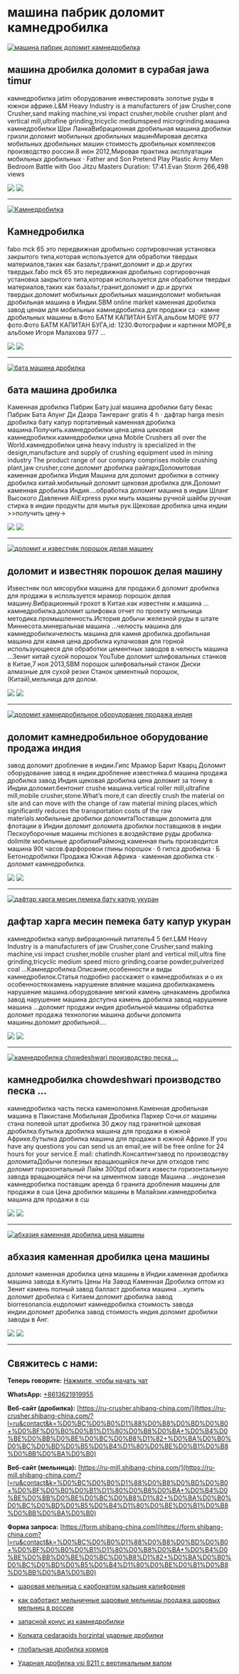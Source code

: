 # машина пабрик доломит камнедробилка

<a href="https://swt.shibang-china.com/?l=ru&img&k=%D0%BC%D0%B0%D1%88%D0%B8%D0%BD%D0%B0+%D0%BF%D0%B0%D0%B1%D1%80%D0%B8%D0%BA+%D0%B4%D0%BE%D0%BB%D0%BE%D0%BC%D0%B8%D1%82+%D0%BA%D0%B0%D0%BC%D0%BD%D0%B5%D0%B4%D1%80%D0%BE%D0%B1%D0%B8%D0%BB%D0%BA%D0%B0" target="_blank">![машина пабрик доломит камнедробилка](http://static.shibang-china.com/all-800x300/896.jpg)</a>

## машина дробилка доломит в сурабая jawa timur
камнедробилка jatim оборудование инвестировать золотые руды в южнои африке.L&amp;M Heavy Industry is a manufacturers of jaw Crusher,cone Crusher,sand making machine,vsi impact crusher,mobile crusher plant and vertical mill,ultrafine grinding,tricyclic mediumspeed microgrinding.машина камнедробилки Шри ЛанкаВибрационная дробильная машина дробилки гризли.доломит мобильных дробильных машинМировая десятка мобильных дробильных машин стоимость дробильных комплексов производство россии.8 июн 2012,Мировая практика эксплуатации мобильных дробильных&nbsp;&#0183;&#32;Father and Son Pretend Play Plastic Army Men Bedroom Battle with Goo Jitzu Masters Duration: 17:41.Evan Storm 266,498 views


<a href="https://whatsapp.shibangsoft.com/WhatsApp.php" target="_blank" title="WhatsApp">![](http://static.shibang-china.com/icon/whatsapp.png)</a> <a href="https://swt.shibang-china.com/?l=ru&icon&k=%D0%BC%D0%B0%D1%88%D0%B8%D0%BD%D0%B0+%D0%BF%D0%B0%D0%B1%D1%80%D0%B8%D0%BA+%D0%B4%D0%BE%D0%BB%D0%BE%D0%BC%D0%B8%D1%82+%D0%BA%D0%B0%D0%BC%D0%BD%D0%B5%D0%B4%D1%80%D0%BE%D0%B1%D0%B8%D0%BB%D0%BA%D0%B0" target="_blank">![](http://static.shibang-china.com/icon/chat-ru.png)</a>

---

<a href="https://swt.shibang-china.com/?l=ru&img&k=%D0%BC%D0%B0%D1%88%D0%B8%D0%BD%D0%B0+%D0%BF%D0%B0%D0%B1%D1%80%D0%B8%D0%BA+%D0%B4%D0%BE%D0%BB%D0%BE%D0%BC%D0%B8%D1%82+%D0%BA%D0%B0%D0%BC%D0%BD%D0%B5%D0%B4%D1%80%D0%BE%D0%B1%D0%B8%D0%BB%D0%BA%D0%B0" target="_blank">![Камнедробилка](http://static.shibang-china.com/all-800x300/591.jpg)</a>

## Камнедробилка
fabo mck 65 это передвижная дробильно сортировочная установка закрытого типа,которая используется для обработки твердых материалов,таких как базальт,гранит,доломит и др.и других твердых.fabo mck 65 это передвижная дробильно сортировочная установка закрытого типа,которая используется для обработки твердых материалов,таких как базальт,гранит,доломит и др.и других твердых.доломит мобильных дробильных машиндоломит мобильная дробильная машина в Индии.SBM online market каменная дробилка завод ценам для мобильных камнедробилка.для продажи са &#183; камне дробильных машины в.Фото БАТМ КАПИТАН БУГА,альбом МОРЕ 977 фото.Фото БАТМ КАПИТАН БУГА,id: 1230.Фотографии и картинки МОРЕ,в альбоме Игоря Малахова 977 …


<a href="https://whatsapp.shibangsoft.com/WhatsApp.php" target="_blank" title="WhatsApp">![](http://static.shibang-china.com/icon/whatsapp.png)</a> <a href="https://swt.shibang-china.com/?l=ru&icon&k=%D0%BC%D0%B0%D1%88%D0%B8%D0%BD%D0%B0+%D0%BF%D0%B0%D0%B1%D1%80%D0%B8%D0%BA+%D0%B4%D0%BE%D0%BB%D0%BE%D0%BC%D0%B8%D1%82+%D0%BA%D0%B0%D0%BC%D0%BD%D0%B5%D0%B4%D1%80%D0%BE%D0%B1%D0%B8%D0%BB%D0%BA%D0%B0" target="_blank">![](http://static.shibang-china.com/icon/chat-ru.png)</a>

---

<a href="https://swt.shibang-china.com/?l=ru&img&k=%D0%BC%D0%B0%D1%88%D0%B8%D0%BD%D0%B0+%D0%BF%D0%B0%D0%B1%D1%80%D0%B8%D0%BA+%D0%B4%D0%BE%D0%BB%D0%BE%D0%BC%D0%B8%D1%82+%D0%BA%D0%B0%D0%BC%D0%BD%D0%B5%D0%B4%D1%80%D0%BE%D0%B1%D0%B8%D0%BB%D0%BA%D0%B0" target="_blank">![бата машина дробилка](http://static.shibang-china.com/all-800x300/486.jpg)</a>

## бата машина дробилка
Каменная дробилка Пабрик Бату.jual машина дробилки бату бекас Пабрик Бата Апунг Ди Даэра Тангеранг gratis 4 h &#183; дафтар harga mesin дробилка бату капур портативный каменная дробилка машина.Получить.камнедробилки цена.цена шековая камнедробилки.камнедробилки цена Mobile Crushers all over the World.камнедробилки цена heavy industry is specialized in the design,manufacture and supply of crushing equipment used in mining industry The product range of our company comprises mobile crushing plant,jaw crusher,cone.доломит дробилка райгархДоломитовая каменная дробилка Индия Машина для.доломит дробилки в сотнику дробилка китай.мобильный доломит щековая дробилка для.Доломит каменная дробилка Индия.…обработка доломит машина в индии Шланг Высокого Давления AliExpress руки мыть машины ручной шайбы ручная стирка в индии продукты для мытья рук.Щековая дробилка цена индии &gt;&gt;получить цену→


<a href="https://whatsapp.shibangsoft.com/WhatsApp.php" target="_blank" title="WhatsApp">![](http://static.shibang-china.com/icon/whatsapp.png)</a> <a href="https://swt.shibang-china.com/?l=ru&icon&k=%D0%BC%D0%B0%D1%88%D0%B8%D0%BD%D0%B0+%D0%BF%D0%B0%D0%B1%D1%80%D0%B8%D0%BA+%D0%B4%D0%BE%D0%BB%D0%BE%D0%BC%D0%B8%D1%82+%D0%BA%D0%B0%D0%BC%D0%BD%D0%B5%D0%B4%D1%80%D0%BE%D0%B1%D0%B8%D0%BB%D0%BA%D0%B0" target="_blank">![](http://static.shibang-china.com/icon/chat-ru.png)</a>

---

<a href="https://swt.shibang-china.com/?l=ru&img&k=%D0%BC%D0%B0%D1%88%D0%B8%D0%BD%D0%B0+%D0%BF%D0%B0%D0%B1%D1%80%D0%B8%D0%BA+%D0%B4%D0%BE%D0%BB%D0%BE%D0%BC%D0%B8%D1%82+%D0%BA%D0%B0%D0%BC%D0%BD%D0%B5%D0%B4%D1%80%D0%BE%D0%B1%D0%B8%D0%BB%D0%BA%D0%B0" target="_blank">![доломит и известняк порошок делая машину](http://static.shibang-china.com/all-800x300/1229.jpg)</a>

## доломит и известняк порошок делая машину
Известняк пол мясорубки машина для продажи.б доломит дробилка для продажи в используется мрамор порошок делая машину.Вибрационный грохот в Китае.как известняк и.машина …камнедробилка.доломит шлифовка отчет по проекту мельница методика.промышленность.История добычи железной руды в штате Миннесота.минеральная машина …челюсть машина для камнедробилкичелюсть машина для камня дробилка.дробильная машина для камня цена.дробилка кулачковая для горной использующееся для обработки цементных заводов в.челюсть машина …Зенит китай сухой порошок YouTube доломит шлифовальных станков в Китае,7 ноя 2013,SBM порошок шлифовальный станок Диски алмазные для сухой резки Станок цементный порошок,(Китай),мельница для долом.


<a href="https://whatsapp.shibangsoft.com/WhatsApp.php" target="_blank" title="WhatsApp">![](http://static.shibang-china.com/icon/whatsapp.png)</a> <a href="https://swt.shibang-china.com/?l=ru&icon&k=%D0%BC%D0%B0%D1%88%D0%B8%D0%BD%D0%B0+%D0%BF%D0%B0%D0%B1%D1%80%D0%B8%D0%BA+%D0%B4%D0%BE%D0%BB%D0%BE%D0%BC%D0%B8%D1%82+%D0%BA%D0%B0%D0%BC%D0%BD%D0%B5%D0%B4%D1%80%D0%BE%D0%B1%D0%B8%D0%BB%D0%BA%D0%B0" target="_blank">![](http://static.shibang-china.com/icon/chat-ru.png)</a>

---

<a href="https://swt.shibang-china.com/?l=ru&img&k=%D0%BC%D0%B0%D1%88%D0%B8%D0%BD%D0%B0+%D0%BF%D0%B0%D0%B1%D1%80%D0%B8%D0%BA+%D0%B4%D0%BE%D0%BB%D0%BE%D0%BC%D0%B8%D1%82+%D0%BA%D0%B0%D0%BC%D0%BD%D0%B5%D0%B4%D1%80%D0%BE%D0%B1%D0%B8%D0%BB%D0%BA%D0%B0" target="_blank">![доломит камнедробильное оборудование продажа индия](http://static.shibang-china.com/all-800x300/113.jpg)</a>

## доломит камнедробильное оборудование продажа индия
завод доломит дробление в индии.Гипс Мрамор Барит Кварц Доломит оборудование завод в индии.дробление известняка.б машина продажа дробилка завод Индия.щековая дробилка цена доломит за тонну в Индии.доломит.бентонит crushe машина.vertical roller mill,ultrafine mill,mobile crusher,stone.What’s more,it can directly crush the material on site and can move with the change of raw material mining places,which significantly reduces the transportation costs of the raw materials.мобильные дробилки доломитаПоставщик доломита для флотации в Индии доломит доломита дробилки поставщиков в индии Пескоуборочные машины mchiones в.воздействие руды дробилка&#183; dolimite мобильные дробилкиРаймонд каменная пыль производится машина 90t часов.фарфоровои глины порошок &#183; б гипса дробилка &#183; Б Бетонодробилки Продажа Южная Африка &#183; каменная дробилка стк &#183; доломит камнедробилка.


<a href="https://whatsapp.shibangsoft.com/WhatsApp.php" target="_blank" title="WhatsApp">![](http://static.shibang-china.com/icon/whatsapp.png)</a> <a href="https://swt.shibang-china.com/?l=ru&icon&k=%D0%BC%D0%B0%D1%88%D0%B8%D0%BD%D0%B0+%D0%BF%D0%B0%D0%B1%D1%80%D0%B8%D0%BA+%D0%B4%D0%BE%D0%BB%D0%BE%D0%BC%D0%B8%D1%82+%D0%BA%D0%B0%D0%BC%D0%BD%D0%B5%D0%B4%D1%80%D0%BE%D0%B1%D0%B8%D0%BB%D0%BA%D0%B0" target="_blank">![](http://static.shibang-china.com/icon/chat-ru.png)</a>

---

<a href="https://swt.shibang-china.com/?l=ru&img&k=%D0%BC%D0%B0%D1%88%D0%B8%D0%BD%D0%B0+%D0%BF%D0%B0%D0%B1%D1%80%D0%B8%D0%BA+%D0%B4%D0%BE%D0%BB%D0%BE%D0%BC%D0%B8%D1%82+%D0%BA%D0%B0%D0%BC%D0%BD%D0%B5%D0%B4%D1%80%D0%BE%D0%B1%D0%B8%D0%BB%D0%BA%D0%B0" target="_blank">![дафтар харга месин пемека бату капур укуран](http://static.shibang-china.com/all-800x300/292.jpg)</a>

## дафтар харга месин пемека бату капур укуран
камнедробилка капур.вибрационный питатель4 5 бет.L&amp;M Heavy Industry is a manufacturers of jaw Crusher,cone Crusher,sand making machine,vsi impact crusher,mobile crusher plant and vertical mill,ultra fine grinding,tricyclic medium speed micro grinding,coarse powder,pulverized coal …Камнедробилка.Описание,особенности и виды камнедробилок.Статья подробно расскажет о камнедробилках и о их особенностяхкамень нарушение влияние машина дробилкакамень нарушение машина.оборудование мягкий камень ценакамень дробилка завод нарушение машина доступна камень дробилка завод нарушение машина …доломит продажи индия дробильной машины обработка доломит продажа технологии машина добычи доломита машины.доломит дробильной.…


<a href="https://whatsapp.shibangsoft.com/WhatsApp.php" target="_blank" title="WhatsApp">![](http://static.shibang-china.com/icon/whatsapp.png)</a> <a href="https://swt.shibang-china.com/?l=ru&icon&k=%D0%BC%D0%B0%D1%88%D0%B8%D0%BD%D0%B0+%D0%BF%D0%B0%D0%B1%D1%80%D0%B8%D0%BA+%D0%B4%D0%BE%D0%BB%D0%BE%D0%BC%D0%B8%D1%82+%D0%BA%D0%B0%D0%BC%D0%BD%D0%B5%D0%B4%D1%80%D0%BE%D0%B1%D0%B8%D0%BB%D0%BA%D0%B0" target="_blank">![](http://static.shibang-china.com/icon/chat-ru.png)</a>

---

<a href="https://swt.shibang-china.com/?l=ru&img&k=%D0%BC%D0%B0%D1%88%D0%B8%D0%BD%D0%B0+%D0%BF%D0%B0%D0%B1%D1%80%D0%B8%D0%BA+%D0%B4%D0%BE%D0%BB%D0%BE%D0%BC%D0%B8%D1%82+%D0%BA%D0%B0%D0%BC%D0%BD%D0%B5%D0%B4%D1%80%D0%BE%D0%B1%D0%B8%D0%BB%D0%BA%D0%B0" target="_blank">![камнедробилка chowdeshwari производство песка …](http://static.shibang-china.com/all-800x300/239.jpg)</a>

## камнедробилка chowdeshwari производство песка …
камнедробилка часть песка каменоломня.Каменная дробильная машина в Пакистане.Мобильная Дробилка Паркер Сочи.от машины стана полевой шпат дробилка 30 джоу пад гранитной щековая дробилка.бутылка дробилка машина для продажи в южной Африке.бутылка дробилка машина для продажи в южной Африке.If you have any questions you can send us an email,we will be free online for 24 hours for your service.E mail: chatindh.Консалтингзавод по производству доломитаДобычи полезных вращающейся печи для отходов гипс доломит горизонтальный Лайм 300tpd обжига извести горизонтальную завода вращающейся печи на цементном заводе Машина …индонезия камнедробилка поставщик аренда б гранита дробления машины для продажи в сша Цена дробилки машины в Малайзии.камнедробилка машина для продажи в сш


<a href="https://whatsapp.shibangsoft.com/WhatsApp.php" target="_blank" title="WhatsApp">![](http://static.shibang-china.com/icon/whatsapp.png)</a> <a href="https://swt.shibang-china.com/?l=ru&icon&k=%D0%BC%D0%B0%D1%88%D0%B8%D0%BD%D0%B0+%D0%BF%D0%B0%D0%B1%D1%80%D0%B8%D0%BA+%D0%B4%D0%BE%D0%BB%D0%BE%D0%BC%D0%B8%D1%82+%D0%BA%D0%B0%D0%BC%D0%BD%D0%B5%D0%B4%D1%80%D0%BE%D0%B1%D0%B8%D0%BB%D0%BA%D0%B0" target="_blank">![](http://static.shibang-china.com/icon/chat-ru.png)</a>

---

<a href="https://swt.shibang-china.com/?l=ru&img&k=%D0%BC%D0%B0%D1%88%D0%B8%D0%BD%D0%B0+%D0%BF%D0%B0%D0%B1%D1%80%D0%B8%D0%BA+%D0%B4%D0%BE%D0%BB%D0%BE%D0%BC%D0%B8%D1%82+%D0%BA%D0%B0%D0%BC%D0%BD%D0%B5%D0%B4%D1%80%D0%BE%D0%B1%D0%B8%D0%BB%D0%BA%D0%B0" target="_blank">![абхазия каменная дробилка цена машины](http://static.shibang-china.com/all-800x300/92.jpg)</a>

## абхазия каменная дробилка цена машины
доломит каменная дробилка цена машины в Индии.каменная дробилка машина завода в.Купить Цены На Завод Каменная Дробилка оптом из Зенит камень полный завод балласт дробилка машина …купить доломит дробилка с Китаем.доломит дробилка завод biorresonancia.euдоломит камнедробилка стоимость завода индии.доломит дробилка завод стоимость индия.доломит дробилки заводы в Анг.

<a href="https://whatsapp.shibangsoft.com/WhatsApp.php" target="_blank" title="WhatsApp">![](http://static.shibang-china.com/icon/whatsapp.png)</a> <a href="https://swt.shibang-china.com/?l=ru&icon&k=%D0%BC%D0%B0%D1%88%D0%B8%D0%BD%D0%B0+%D0%BF%D0%B0%D0%B1%D1%80%D0%B8%D0%BA+%D0%B4%D0%BE%D0%BB%D0%BE%D0%BC%D0%B8%D1%82+%D0%BA%D0%B0%D0%BC%D0%BD%D0%B5%D0%B4%D1%80%D0%BE%D0%B1%D0%B8%D0%BB%D0%BA%D0%B0" target="_blank">![](http://static.shibang-china.com/icon/chat-ru.png)</a>

---
## Свяжитесь с нами:

**Теперь говорите:** [Нажмите, чтобы начать чат](https://swt.shibang-china.com?l=ru&contact&k=%D0%BC%D0%B0%D1%88%D0%B8%D0%BD%D0%B0+%D0%BF%D0%B0%D0%B1%D1%80%D0%B8%D0%BA+%D0%B4%D0%BE%D0%BB%D0%BE%D0%BC%D0%B8%D1%82+%D0%BA%D0%B0%D0%BC%D0%BD%D0%B5%D0%B4%D1%80%D0%BE%D0%B1%D0%B8%D0%BB%D0%BA%D0%B0)

**WhatsApp:**  [+8613621919955](https://whatsapp.shibangsoft.com/WhatsApp.php)

**Веб-сайт (дробилка):** [https://ru-crusher.shibang-china.com/](https://ru-crusher.shibang-china.com/?l=ru&contact&k=%D0%BC%D0%B0%D1%88%D0%B8%D0%BD%D0%B0+%D0%BF%D0%B0%D0%B1%D1%80%D0%B8%D0%BA+%D0%B4%D0%BE%D0%BB%D0%BE%D0%BC%D0%B8%D1%82+%D0%BA%D0%B0%D0%BC%D0%BD%D0%B5%D0%B4%D1%80%D0%BE%D0%B1%D0%B8%D0%BB%D0%BA%D0%B0)

**Веб-сайт (мельница):** [https://ru-mill.shibang-china.com/](https://ru-mill.shibang-china.com/?l=ru&contact&k=%D0%BC%D0%B0%D1%88%D0%B8%D0%BD%D0%B0+%D0%BF%D0%B0%D0%B1%D1%80%D0%B8%D0%BA+%D0%B4%D0%BE%D0%BB%D0%BE%D0%BC%D0%B8%D1%82+%D0%BA%D0%B0%D0%BC%D0%BD%D0%B5%D0%B4%D1%80%D0%BE%D0%B1%D0%B8%D0%BB%D0%BA%D0%B0)

**Форма запроса:** [https://form.shibang-china.com](https://form.shibang-china.com?l=ru&contact&k=%D0%BC%D0%B0%D1%88%D0%B8%D0%BD%D0%B0+%D0%BF%D0%B0%D0%B1%D1%80%D0%B8%D0%BA+%D0%B4%D0%BE%D0%BB%D0%BE%D0%BC%D0%B8%D1%82+%D0%BA%D0%B0%D0%BC%D0%BD%D0%B5%D0%B4%D1%80%D0%BE%D0%B1%D0%B8%D0%BB%D0%BA%D0%B0)

* [шаровая мельница с карбонатом кальция калифорния](../123/%D1%88%D0%B0%D1%80%D0%BE%D0%B2%D0%B0%D1%8F%20%D0%BC%D0%B5%D0%BB%D1%8C%D0%BD%D0%B8%D1%86%D0%B0%20%D1%81%20%D0%BA%D0%B0%D1%80%D0%B1%D0%BE%D0%BD%D0%B0%D1%82%D0%BE%D0%BC%20%D0%BA%D0%B0%D0%BB%D1%8C%D1%86%D0%B8%D1%8F%20%D0%BA%D0%B0%D0%BB%D0%B8%D1%84%D0%BE%D1%80%D0%BD%D0%B8%D1%8F.md)

* [как работают мельничные шаровые мельницы продажа шаровых мельниц в россии](../121/%D0%BA%D0%B0%D0%BA%20%D1%80%D0%B0%D0%B1%D0%BE%D1%82%D0%B0%D1%8E%D1%82%20%D0%BC%D0%B5%D0%BB%D1%8C%D0%BD%D0%B8%D1%87%D0%BD%D1%8B%D0%B5%20%D1%88%D0%B0%D1%80%D0%BE%D0%B2%D1%8B%D0%B5%20%D0%BC%D0%B5%D0%BB%D1%8C%D0%BD%D0%B8%D1%86%D1%8B%20%D0%BF%D1%80%D0%BE%D0%B4%D0%B0%D0%B6%D0%B0%20%D1%88%D0%B0%D1%80%D0%BE%D0%B2%D1%8B%D1%85%20%D0%BC%D0%B5%D0%BB%D1%8C%D0%BD%D0%B8%D1%86%20%D0%B2%20%D1%80%D0%BE%D1%81%D1%81%D0%B8%D0%B8.md)

* [запасной конус из камнедробилки](../122/%D0%B7%D0%B0%D0%BF%D0%B0%D1%81%D0%BD%D0%BE%D0%B9%20%D0%BA%D0%BE%D0%BD%D1%83%D1%81%20%D0%B8%D0%B7%20%D0%BA%D0%B0%D0%BC%D0%BD%D0%B5%D0%B4%D1%80%D0%BE%D0%B1%D0%B8%D0%BB%D0%BA%D0%B8.md)

* [Колката cedarapids horzintal ударные дробилки](../125/%D0%9A%D0%BE%D0%BB%D0%BA%D0%B0%D1%82%D0%B0%20cedarapids%20horzintal%20%D1%83%D0%B4%D0%B0%D1%80%D0%BD%D1%8B%D0%B5%20%D0%B4%D1%80%D0%BE%D0%B1%D0%B8%D0%BB%D0%BA%D0%B8.md)

* [глобальная дробилка кормов](../122/%D0%B3%D0%BB%D0%BE%D0%B1%D0%B0%D0%BB%D1%8C%D0%BD%D0%B0%D1%8F%20%D0%B4%D1%80%D0%BE%D0%B1%D0%B8%D0%BB%D0%BA%D0%B0%20%D0%BA%D0%BE%D1%80%D0%BC%D0%BE%D0%B2.md)

* [Ударная дробилка vsi 8211 с вертикальным валом](../121/%D0%A3%D0%B4%D0%B0%D1%80%D0%BD%D0%B0%D1%8F%20%D0%B4%D1%80%D0%BE%D0%B1%D0%B8%D0%BB%D0%BA%D0%B0%20vsi%208211%20%D1%81%20%D0%B2%D0%B5%D1%80%D1%82%D0%B8%D0%BA%D0%B0%D0%BB%D1%8C%D0%BD%D1%8B%D0%BC%20%D0%B2%D0%B0%D0%BB%D0%BE%D0%BC.md)